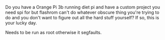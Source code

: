 Do you have a Orange Pi 3b running diet pi and have a custom project you need spi for but flashrom can't do whatever obscure thing you're trying to do and you don't want to figure out all the hard stuff yourself? If so, this is your lucky day.

Needs to be run as root otherwise it segfaults.
